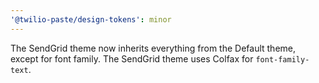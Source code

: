 ```yaml
---
'@twilio-paste/design-tokens': minor
---
```


The SendGrid theme now inherits everything from the Default theme, except for font family. The SendGrid theme uses Colfax for `font-family-text`.
